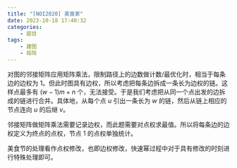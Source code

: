 ```yaml
---
title: "[NOI2020] 美食家"
date: 2023-10-18 17:40:32
categories:
    - 题目
tags:
    - 建图
    - 矩阵
---
```


对图的邻接矩阵应用矩阵乘法，限制路径上的边数做计数/最优化时，相当于每条边的边权为 $1$。但此时图具有边权，所以考虑把每条边拆成一条长为边权的链。这样点最多有 $(w-1)m+n$ 个，无法接受。于是我们考虑把从同一个点出发的边拆成的链进行合并。具体地，从每个点 $u$ 引出一条长为 $w$ 的链，然后从链上相应的节点连向 $u$ 的后继 $v$。

邻接矩阵做矩阵乘法需要记录边权，而此题需要对点权求最值。所以将每条边的边权定义为终点的点权，节点 $1$ 的点权单独统计。

美食节的处理看作点权修改，也即边权修改，快速幂过程中对于具有修改的时刻进行特殊处理即可。
